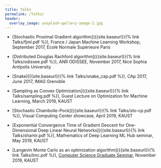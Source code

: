 ```yaml
---
title: Talks
permalink: /Talks/
header:
  overlay_image: unsplash-gallery-image-2.jpg
---
```



- [Stochastic Proximal Gradient algorithm]({{site.baseurl}}{% link Talks/fjml.pdf %}), France / Japan Machine Learning Workshop, September 2017, Ecole Normale Supérieure Paris

- [Distributed Douglas Rachford algorithm]({{site.baseurl}}{% link Talks/odissee.pdf %}), ANR ODISSEE, November 2017, Nice Sophia Antipolis University

- [Snake]({{site.baseurl}}{% link Talks/snake_cap.pdf %}), CAp 2017, June 2017, IMAG Grenoble

- [Sampling as Convex Optimization]({{site.baseurl}}{% link Talks/sampling.pdf %}), Guest Lecture on Optimization for Machine Learning, March 2019, KAUST

- [Stochastic Chambolle-Pock]({{site.baseurl}}{% link Talks/sto-cp.pdf %}), Visual Computing Center showcase, April 2019, KAUST

- [Exponential Convergence Time of Gradient Descent for One-Dimensional Deep Linear Neural Networks]({{site.baseurl}}{% link Talks/shamir.pdf %}), Mathematics of Deep Learning ML Hub seminar, May 2019, KAUST

- [Langevin Monte Carlo as an optimization algorithm]({{site.baseurl}}{% link Talks/lmc.pdf %}), [Computer Science Graduate Seminar](https://cemse.kaust.edu.sa/vcc/events/event/langevin-monte-carlo-optimization-algorithm), November 2019, KAUST



